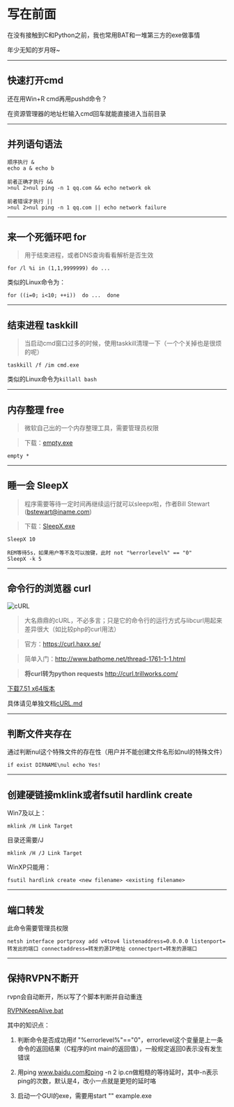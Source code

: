 # 写在前面

在没有接触到C和Python之前，我也常用BAT和一堆第三方的exe做事情

年少无知的岁月呀~

----

## 快速打开cmd

还在用Win+R cmd再用pushd命令？

在资源管理器的地址栏输入cmd回车就能直接进入当前目录

----

##  并列语句语法

```
顺序执行 &
echo a & echo b 

前者正确才执行 &&
>nul 2>nul ping -n 1 qq.com && echo network ok

前者错误才执行 ||
>nul 2>nul ping -n 1 qq.com || echo network failure

```

----

## 来一个死循环吧 for

> 用于结束进程，或者DNS查询看看解析是否生效

    for /l %i in (1,1,9999999) do ...

类似的Linux命令为：

    for ((i=0; i<10; ++i))  do ...  done  

----

## 结束进程 taskkill

> 当启动cmd窗口过多的时候，使用taskkill清理一下（一个个关掉也是很烦的呢）

    taskkill /f /im cmd.exe
    
类似的Linux命令为`killall bash`
    
----

## 内存整理 free

> 微软自己出的一个内存整理工具，需要管理员权限

> 下载：[empty.exe](https://d.py3.io/empty.exe)

    empty *

----

## 睡一会 SleepX

> 程序需要等待一定时间再继续运行就可以sleepx啦，作者Bill Stewart (bstewart@iname.com)

> 下载：[SleepX.exe](https://d.py3.io/SleepX.exe)

    SleepX 10
    
    REM等待5s，如果用户等不及可以按键，此时 not "%errorlevel%" == "0"
    SleepX -k 5
    
----

## 命令行的浏览器 curl

![cURL](https://curl.haxx.se/logo/curl-logo.svg)

> 大名鼎鼎的cURL，不必多言；只是它的命令行的运行方式与libcurl用起来差异很大（如比较php的curl用法）

> 官方：https://curl.haxx.se/

> 简单入门：http://www.bathome.net/thread-1761-1-1.html

> **将curl转为python requests** http://curl.trillworks.com/

[下载7.51 x64版本](https://d.py3.io/curl.exe)

具体请见单独文档[cURL.md](cURL.md)

----

## 判断文件夹存在

通过判断nul这个特殊文件的存在性（用户并不能创建文件名形如nul的特殊文件）

```
if exist DIRNAME\nul echo Yes!
```

----

## 创建硬链接mklink或者fsutil hardlink create

Win7及以上：
```
mklink /H Link Target
```

目录还需要/J
```
mklink /H /J Link Target
```

WinXP只能用：
```
fsutil hardlink create <new filename> <existing filename>
```

----

## 端口转发

此命令需要管理员权限

```
netsh interface portproxy add v4tov4 listenaddress=0.0.0.0 listenport=转发出的端口 connectaddress=转发的源IP地址 connectport=转发的源端口
```

----

## 保持RVPN不断开

rvpn会自动断开，所以写了个脚本判断并自动重连

[RVPNKeepAlive.bat](code/RVPNKeepAlive.bat)

其中的知识点：

1. 判断命令是否成功用if "%errorlevel%"=="0"，errorlevel这个变量是上一条命令的返回结果（C程序的int main的返回值），一般规定返回0表示没有发生错误

2. 用ping www.baidu.com和ping -n 2 ip.cn做粗糙的等待延时，其中-n表示ping的次数，默认是4，改小一点就是更短的延时咯

3. 启动一个GUI的exe，需要用start "" example.exe